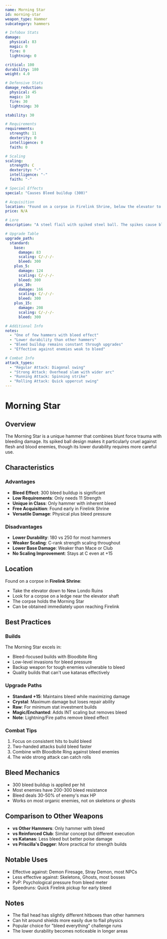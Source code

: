 ```yaml
---
name: Morning Star
id: morning-star
weapon_type: Hammer
subcategory: hammers

# Infobox Stats
damage:
  physical: 83
  magic: 0
  fire: 0
  lightning: 0

critical: 100
durability: 180
weight: 4.0

# Defensive Stats  
damage_reduction:
  physical: 45
  magic: 10
  fire: 30
  lightning: 30

stability: 30

# Requirements
requirements:
  strength: 11
  dexterity: 0
  intelligence: 0
  faith: 0

# Scaling
scaling:
  strength: C
  dexterity: "-"
  intelligence: "-"
  faith: "-"

# Special Effects
special: "Causes Bleed buildup (300)"

# Acquisition
location: "Found on a corpse in Firelink Shrine, below the elevator to Undead Parish."
price: N/A

# Lore
description: "A steel flail with spiked steel ball. The spikes cause bleeding, making it effective against susceptible foes."

# Upgrade Table
upgrade_path:
  standard:
    base:
      damage: 83
      scaling: C/-/-/-
      bleed: 300
    plus_5:
      damage: 124
      scaling: C/-/-/-
      bleed: 300
    plus_10:
      damage: 166
      scaling: C/-/-/-
      bleed: 300
    plus_15:
      damage: 208
      scaling: C/-/-/-
      bleed: 300

# Additional Info
notes:
  - "One of few hammers with bleed effect"
  - "Lower durability than other hammers"
  - "Bleed buildup remains constant through upgrades"
  - "Effective against enemies weak to bleed"

# Combat Info
attack_types:
  - "Regular Attack: Diagonal swing"
  - "Strong Attack: Overhead slam with wider arc"
  - "Running Attack: Spinning strike"
  - "Rolling Attack: Quick uppercut swing"
---
```


# Morning Star

## Overview
The Morning Star is a unique hammer that combines blunt force trauma with bleeding damage. Its spiked ball design makes it particularly cruel against flesh and blood enemies, though its lower durability requires more careful use.

## Characteristics

### Advantages
- **Bleed Effect**: 300 bleed buildup is significant
- **Low Requirements**: Only needs 11 Strength
- **Unique in Class**: Only hammer with inherent bleed
- **Free Acquisition**: Found early in Firelink Shrine
- **Versatile Damage**: Physical plus bleed pressure

### Disadvantages
- **Lower Durability**: 180 vs 250 for most hammers
- **Weaker Scaling**: C-rank strength scaling throughout
- **Lower Base Damage**: Weaker than Mace or Club
- **No Scaling Improvement**: Stays at C even at +15

## Location
Found on a corpse in **Firelink Shrine**:
- Take the elevator down to New Londo Ruins
- Look for a corpse on a ledge near the elevator shaft
- The corpse holds the Morning Star
- Can be obtained immediately upon reaching Firelink

## Best Practices

### Builds
The Morning Star excels in:
- Bleed-focused builds with Bloodbite Ring
- Low-level invasions for bleed pressure
- Backup weapon for tough enemies vulnerable to bleed
- Quality builds that can't use katanas effectively

### Upgrade Paths
- **Standard +15**: Maintains bleed while maximizing damage
- **Crystal**: Maximum damage but loses repair ability
- **Raw**: For minimum stat investment builds
- **Magic/Enchanted**: Adds INT scaling but removes bleed
- **Note**: Lightning/Fire paths remove bleed effect

### Combat Tips
1. Focus on consistent hits to build bleed
2. Two-handed attacks build bleed faster
3. Combine with Bloodbite Ring against bleed enemies
4. The wide strong attack can catch rolls

## Bleed Mechanics
- 300 bleed buildup is applied per hit
- Most enemies have 200-300 bleed resistance
- Bleed deals 30-50% of enemy's max HP
- Works on most organic enemies, not on skeletons or ghosts

## Comparison to Other Weapons
- **vs Other Hammers**: Only hammer with bleed
- **vs Reinforced Club**: Similar concept but different execution
- **vs Katanas**: Less bleed but better poise damage
- **vs Priscilla's Dagger**: More practical for strength builds

## Notable Uses
- Effective against: Demon Firesage, Stray Demon, most NPCs
- Less effective against: Skeletons, Ghosts, most bosses
- PvP: Psychological pressure from bleed meter
- Speedruns: Quick Firelink pickup for early bleed

## Notes
- The flail head has slightly different hitboxes than other hammers
- Can hit around shields more easily due to flail physics
- Popular choice for "bleed everything" challenge runs
- The lower durability becomes noticeable in longer areas